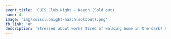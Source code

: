 ```yaml
---
event_title: 'CUIS Club Night - Naach (Sold out)'
name: 4
image: 'img\cuisclubnight-naach(soldout).png'
fb_link: '#'
description: 'Stressed about work? Tired of walking home in the dark? Sick of pretending to enjoy and sing along to the trash music at Vinyl every Friday? FEAR NOT - CUIS IS BACK WITH THE FINAL EVENT OF TERM: CLUB NIGHT!'
---
```


